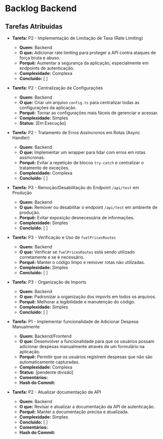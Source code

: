 # Backlog Backend

## Tarefas Atribuídas



- **Tarefa:** P2 - Implementação de Limitação de Taxa (Rate Limiting)
  - **Quem:** Backend
  - **O que:** Adicionar rate limiting para proteger a API contra ataques de força bruta e abuso.
  - **Porquê:** Aumentar a segurança da aplicação, especialmente em endpoints de autenticação.
  - **Complexidade:** Complexa
  - **Concluído:** [ ]

- **Tarefa:** P2 - Centralização de Configurações
  - **Quem:** Backend
  - **O que:** Criar um arquivo `config.ts` para centralizar todas as configurações da aplicação.
  - **Porquê:** Tornar as configurações mais fáceis de gerenciar e acessar.
  - **Complexidade:** Simples
  - **Status:** [Em Execução]

- **Tarefa:** P2 - Tratamento de Erros Assíncronos em Rotas (Async Handler)
  - **Quem:** Backend
  - **O que:** Implementar um wrapper para lidar com erros em rotas assíncronas.
  - **Porquê:** Evitar a repetição de blocos `try-catch` e centralizar o tratamento de exceções.
  - **Complexidade:** Complexa
  - **Concluído:** [ ]

- **Tarefa:** P3 - Remoção/Desabilitação do Endpoint `/api/test` em Produção
  - **Quem:** Backend
  - **O que:** Remover ou desabilitar o endpoint `/api/test` em ambiente de produção.
  - **Porquê:** Evitar exposição desnecessária de informações.
  - **Complexidade:** Simples
  - **Concluído:** [ ]

- **Tarefa:** P3 - Verificação e Uso de `fuelPricesRoutes`
  - **Quem:** Backend
  - **O que:** Verificar se `fuelPricesRoutes` está sendo utilizado corretamente e se é necessário.
  - **Porquê:** Manter o código limpo e remover rotas não utilizadas.
  - **Complexidade:** Simples
  - **Concluído:** [ ]

- **Tarefa:** P3 - Organização de Imports
  - **Quem:** Backend
  - **O que:** Padronizar a organização dos imports em todos os arquivos.
  - **Porquê:** Melhorar a legibilidade e manutenção do código.
  - **Complexidade:** Simples
  - **Concluído:** [ ]

- **Tarefa:** P1 - Implementar funcionalidade de Adicionar Despesa Manualmente
  - **Quem:** Backend/Frontend
  - **O que:** Desenvolver a funcionalidade para que os usuários possam adicionar despesas manualmente através de um formulário na aplicação.
  - **Porquê:** Permitir que os usuários registrem despesas que não são automaticamente capturadas.
  - **Complexidade:** Complexa
  - **Status:** [pendente divisão]
  - **Comentários:** 
  - **Hash do Commit:**

- **Tarefa:** P2 - Atualizar documentação de API
  - **Quem:** Backend
  - **O que:** Revisar e atualizar a documentação da API de autenticação.
  - **Porquê:** Manter a documentação precisa e atualizada.
  - **Complexidade:** Simples
  - **Concluído:** [ ]
  - **Comentários:** 
  - **Hash do Commit:**


